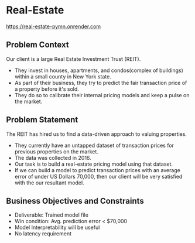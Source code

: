 # Real-Estate
https://real-estate-pymn.onrender.com

## Problem Context

Our client is a large Real Estate Investment Trust (REIT).
* They invest in houses, apartments, and condos(complex of buildings) within a small county in New York state.
* As part of their business, they try to predict the fair transaction price of a property before it's sold.
* They do so to calibrate their internal pricing models and keep a pulse on the market.

## Problem Statement
The REIT has hired us to find a data-driven approach to valuing properties.
* They currently have an untapped dataset of transaction prices for previous properties on the market.
* The data was collected in 2016.
* Our task is to build a real-estate pricing model using that dataset.
* If we can build a model to predict transaction prices with an average error of under US Dollars 70,000, then our client will be very satisfied with the our resultant model.

## Business Objectives and Constraints
* Deliverable: Trained model file
* Win condition: Avg. prediction error < \$70,000
* Model Interpretability will be useful
* No latency requirement
